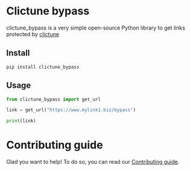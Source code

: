 # Clictune bypass

clictune_bypass is a very simple open-source Python library to get links protected by [clictune](https://www.clictune.com/)

## Install

``` shell
pip install clictune_bypass
```

## Usage

```python
from clictune_bypass import get_url

link = get_url("https://www.mylink1.biz/bypass")

print(link)
```

# Contributing guide

Glad you want to help! To do so, you can read our [Contributing guide](CONTRIBUTING.md).
